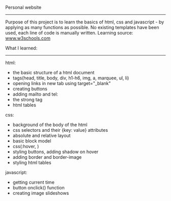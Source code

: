 Personal website
******************************
Purpose of this project is to learn the basics of html, css and javascript - by applying as many functions as possible.
No existing templates have been used, each line of code is manually written.
Learning source: www.w3schools.com


What I learned:
************************
html:
- the basic structure of a html document
- tags(head, title, body, div, h1-h6, img, a, marquee, ul, li) 
- opening links in new tab using target="_blank"
- creating buttons
- adding mailto and tel:
- the strong tag
- html tables

css:
- background of the body of the html
- css selectors and their {key: value} attributes
- absolute and relative layout
- basic block model
- css(:hover, )
- styling buttons, adding shadow on hover
- adding border and border-image
- styling html tables

javascript:
- getting current time
- button onclick() function
- creating image slideshows
